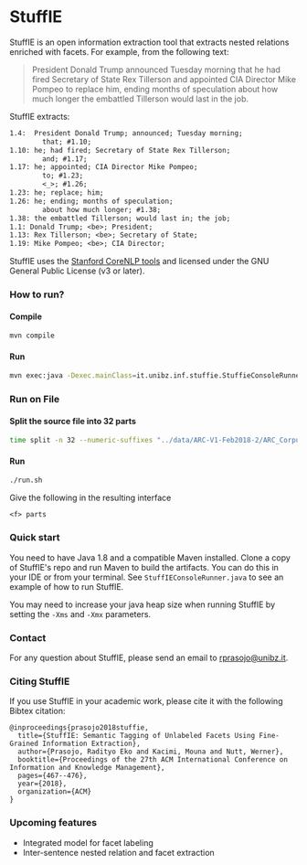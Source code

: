 # StuffIE

StuffIE is an open information extraction tool that extracts nested relations enriched with facets.
For example, from the following text:

> President Donald Trump announced Tuesday morning that he had fired Secretary of State Rex Tillerson and appointed CIA Director Mike Pompeo to replace him, ending months of speculation about how much longer the embattled Tillerson would last in the job.

StuffIE extracts:

```txt
1.4:  President Donald Trump; announced; Tuesday morning;
	    that; #1.10;
1.10: he; had fired; Secretary of State Rex Tillerson;
	    and; #1.17;
1.17: he; appointed; CIA Director Mike Pompeo;
	    to; #1.23;
	    <_>; #1.26;
1.23: he; replace; him;
1.26: he; ending; months of speculation;
	    about how much longer; #1.38;
1.38: the embattled Tillerson; would last in; the job;
1.1: Donald Trump; <be>; President;
1.13: Rex Tillerson; <be>; Secretary of State;
1.19: Mike Pompeo; <be>; CIA Director;
```

StuffIE uses the [Stanford CoreNLP tools](https://github.com/stanfordnlp/CoreNLP) and licensed under the GNU General Public License (v3 or later).

### How to run?

#### Compile

```bash
mvn compile
```

#### Run

```bash
mvn exec:java -Dexec.mainClass=it.unibz.inf.stuffie.StuffieConsoleRunner
```

### Run on File

#### Split the source file into 32 parts

```bash
time split -n 32 --numeric-suffixes "../data/ARC-V1-Feb2018-2/ARC_Corpus.txt" parts/part_
```
#### Run

```bash
./run.sh
```

Give the following in the resulting interface

`<f> parts`

### Quick start
You need to have Java 1.8 and a compatible Maven installed. Clone a copy of StuffIE's repo and run Maven to build the artifacts. You can do this in your IDE or from your terminal. See `StuffIEConsoleRunner.java` to see an example of how to run StuffIE.

You may need to increase your java heap size when running StuffIE by setting the `-Xms` and `-Xmx` parameters. 

### Contact
For any question about StuffIE, please send an email to rprasojo@unibz.it.

### Citing StuffIE
If you use StuffIE in your academic work, please cite it with the following Bibtex citation:
```
@inproceedings{prasojo2018stuffie,
  title={StuffIE: Semantic Tagging of Unlabeled Facets Using Fine-Grained Information Extraction},
  author={Prasojo, Radityo Eko and Kacimi, Mouna and Nutt, Werner},
  booktitle={Proceedings of the 27th ACM International Conference on Information and Knowledge Management},
  pages={467--476},
  year={2018},
  organization={ACM}
}
```

### Upcoming features
- Integrated model for facet labeling
- Inter-sentence nested relation and facet extraction